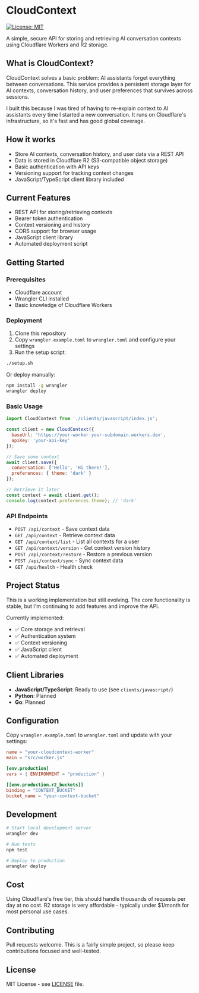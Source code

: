 # CloudContext

[![License: MIT](https://img.shields.io/badge/License-MIT-yellow.svg)](https://opensource.org/licenses/MIT)

A simple, secure API for storing and retrieving AI conversation contexts using Cloudflare Workers and R2 storage.

## What is CloudContext?

CloudContext solves a basic problem: AI assistants forget everything between conversations. This service provides a persistent storage layer for AI contexts, conversation history, and user preferences that survives across sessions.

I built this because I was tired of having to re-explain context to AI assistants every time I started a new conversation. It runs on Cloudflare's infrastructure, so it's fast and has good global coverage.

## How it works

- Store AI contexts, conversation history, and user data via a REST API
- Data is stored in Cloudflare R2 (S3-compatible object storage)
- Basic authentication with API keys
- Versioning support for tracking context changes
- JavaScript/TypeScript client library included

## Current Features

- REST API for storing/retrieving contexts
- Bearer token authentication
- Context versioning and history
- CORS support for browser usage
- JavaScript client library
- Automated deployment script

## Getting Started

### Prerequisites

- Cloudflare account
- Wrangler CLI installed
- Basic knowledge of Cloudflare Workers

### Deployment

1. Clone this repository
2. Copy `wrangler.example.toml` to `wrangler.toml` and configure your settings
3. Run the setup script:

```bash
./setup.sh
```

Or deploy manually:

```bash
npm install -g wrangler
wrangler deploy
```

### Basic Usage

```javascript
import CloudContext from './clients/javascript/index.js';

const client = new CloudContext({
  baseUrl: 'https://your-worker.your-subdomain.workers.dev',
  apiKey: 'your-api-key'
});

// Save some context
await client.save({
  conversation: ['Hello', 'Hi there!'],
  preferences: { theme: 'dark' }
});

// Retrieve it later
const context = await client.get();
console.log(context.preferences.theme); // 'dark'
```

### API Endpoints

- `POST /api/context` - Save context data
- `GET /api/context` - Retrieve context data
- `GET /api/context/list` - List all contexts for a user
- `GET /api/context/version` - Get context version history
- `POST /api/context/restore` - Restore a previous version
- `POST /api/context/sync` - Sync context data
- `GET /api/health` - Health check

## Project Status

This is a working implementation but still evolving. The core functionality is stable, but I'm continuing to add features and improve the API.

Currently implemented:
- ✅ Core storage and retrieval
- ✅ Authentication system
- ✅ Context versioning
- ✅ JavaScript client
- ✅ Automated deployment

## Client Libraries

- **JavaScript/TypeScript**: Ready to use (see `clients/javascript/`)
- **Python**: Planned
- **Go**: Planned

## Configuration

Copy `wrangler.example.toml` to `wrangler.toml` and update with your settings:

```toml
name = "your-cloudcontext-worker"
main = "src/worker.js"

[env.production]
vars = { ENVIRONMENT = "production" }

[[env.production.r2_buckets]]
binding = "CONTEXT_BUCKET"
bucket_name = "your-context-bucket"
```

## Development

```bash
# Start local development server
wrangler dev

# Run tests
npm test

# Deploy to production
wrangler deploy
```

## Cost

Using Cloudflare's free tier, this should handle thousands of requests per day at no cost. R2 storage is very affordable - typically under $1/month for most personal use cases.

## Contributing

Pull requests welcome. This is a fairly simple project, so please keep contributions focused and well-tested.

## License

MIT License - see [LICENSE](LICENSE) file.
